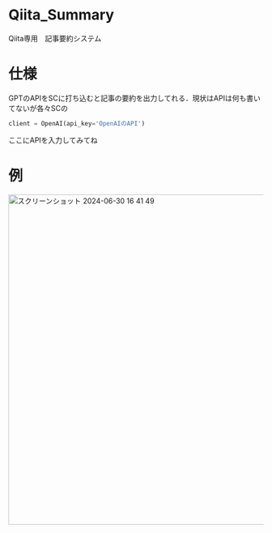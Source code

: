 # Qiita_Summary
Qiita専用　記事要約システム

# 仕様
GPTのAPIをSCに打ち込むと記事の要約を出力してれる．現状はAPIは何も書いてないが各々SCの
```py
client = OpenAI(api_key='OpenAIのAPI')
```
ここにAPIを入力してみてね

# 例
<img width="652" alt="スクリーンショット 2024-06-30 16 41 49" src="https://github.com/anshibagundan/Qiita_Summary/assets/131508158/ab26702a-e8ab-403f-a581-35ccc267629c">
